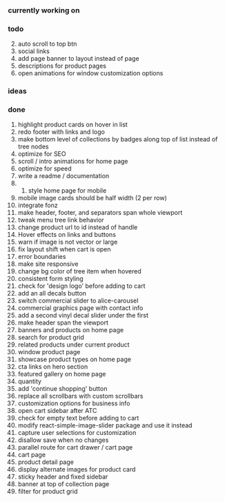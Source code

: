### currently working on

### todo

2. auto scroll to top btn
3. social links
4. add page banner to layout instead of page
5. descriptions for product pages
6. open animations for window customization options

### ideas

### done

1. highlight product cards on hover in list
2. redo footer with links and logo
3. make bottom level of collections by badges along top of list instead of tree nodes
4. optimize for SEO
5. scroll / intro animations for home page
6. optimize for speed
7. write a readme / documentation
8. 1. style home page for mobile
9. mobile image cards should be half width (2 per row)
10. integrate fonz
11. make header, footer, and separators span whole viewport
12. tweak menu tree link behavior
13. change product url to id instead of handle
14. Hover effects on links and buttons
15. warn if image is not vector or large
16. fix layout shift when cart is open
17. error boundaries
18. make site responsive
19. change bg color of tree item when hovered
20. consistent form styling
21. check for 'design logo' before adding to cart
22. add an all decals button
23. switch commercial slider to alice-carousel
24. commercial graphics page with contact info
25. add a second vinyl decal slider under the first
26. make header span the viewport
27. banners and products on home page
28. search for product grid
29. related products under current product
30. window product page
31. showcase product types on home page
32. cta links on hero section
33. featured gallery on home page
34. quantity
35. add 'continue shopping' button
36. replace all scrollbars with custom scrollbars
37. customization options for business info
38. open cart sidebar after ATC
39. check for empty text before adding to cart
40. modify react-simple-image-slider package and use it instead
41. capture user selections for customization
42. disallow save when no changes
43. parallel route for cart drawer / cart page
44. cart page
45. product detail page
46. display alternate images for product card
47. sticky header and fixed sidebar
48. banner at top of collection page
49. filter for product grid
